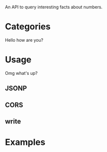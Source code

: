 An API to query interesting facts about numbers.

# Categories
Hello how are you?

# Usage
Omg what's up?

## JSONP

## CORS

## write

# Examples
